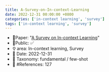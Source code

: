 ```yaml
---
title: A-Survey-on-In-context-Learning
date: 2022-12-31 00:00:00 +0800
categories: ['in-context learning', 'survey']
tags: ['in-context learning', 'survey']
---
```


- 📙Paper: "[A Survey on In-context Learning](https://www.semanticscholar.org/paper/A-Survey-on-In-context-Learning-Dong-Li/30c0cdc414f68211d5d0514df027cec22e005174)"
- 🔑Public: ✅
- ⚲ area: In-context learning, Survey
- 📅 Date: 2022-12-31
- 🔎 Taxonomy: fundamental / few-shot
- 📝 #References: 127
